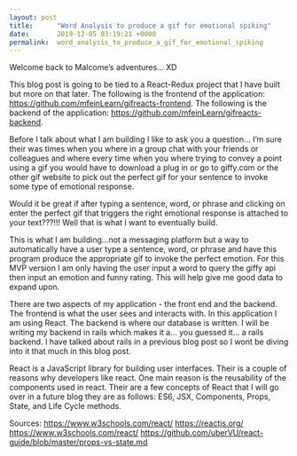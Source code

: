 ```yaml
---
layout: post
title:      "Word Analysis to produce a gif for emotional spiking"
date:       2019-12-05 03:19:21 +0000
permalink:  word_analysis_to_produce_a_gif_for_emotional_spiking
---
```



Welcome back to Malcome’s adventures… XD 

This blog post is going to be tied to a React-Redux project that I have built but more on that later. The following is the frontend of the application:  https://github.com/mfeinLearn/gifreacts-frontend. The following is the backend of the application: https://github.com/mfeinLearn/gifreacts-backend.

Before I talk about what I am building I like to ask you a question… I’m sure their was times when you where in a group chat with your friends or colleagues and where every time when you where trying to convey a point using a gif you would have to download a plug in or go to giffy.com or the other gif website to pick out the perfect gif for your sentence to invoke some type of emotional response. 

Would it be great if after typing a sentence, word, or phrase and clicking on enter the perfect gif that triggers the right emotional response is attached to your text???!!! Well that is what I want to eventually build.

This is what I am building...not a messaging platform but a way to automatically have a user type a sentence, word, or phrase and have this program produce the appropriate gif to invoke the perfect emotion. For this MVP version I am only having the user input a word to query the giffy api then input an emotion and funny rating. This will help give me good data to expand upon.
 
There are two aspects of my application - the front end and the backend.
The frontend is what the user sees and interacts with. In this application I am using React. The backend is where our database is written. I will be writing my backend in rails which makes it a…  you guessed it... a rails backend. I have talked about rails in a previous blog post so I wont be diving into it that much in this blog post.

React is a JavaScript library for building user interfaces. Their is a couple of reasons why developers like react. One main reason is the reusability of the components used in react. Their are a few concepts of React that I will go over in a future blog they are as follows: ES6, JSX, Components, Props, State, and Life Cycle methods.


Sources:
https://www.w3schools.com/react/
https://reactjs.org/
https://www.w3schools.com/react/
https://github.com/uberVU/react-guide/blob/master/props-vs-state.md


